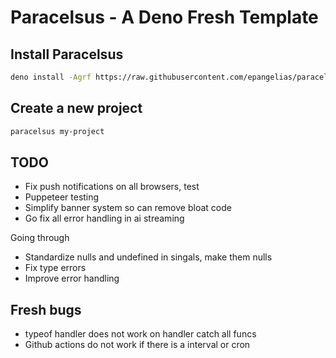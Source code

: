 # Paracelsus - A Deno Fresh Template

## Install Paracelsus

```bash
deno install -Agrf https://raw.githubusercontent.com/epangelias/paracelsus/refs/heads/main/tasks/paracelsus.ts
```

## Create a new project

```bash
paracelsus my-project
```

## TODO

- Fix push notifications on all browsers, test
- Puppeteer testing
- Simplify banner system so can remove bloat code
- Go fix all error handling in ai streaming

Going through

- Standardize nulls and undefined in singals, make them nulls
- Fix type errors
- Improve error handling

## Fresh bugs

- typeof handler does not work on handler catch all funcs
- Github actions do not work if there is a interval or cron
